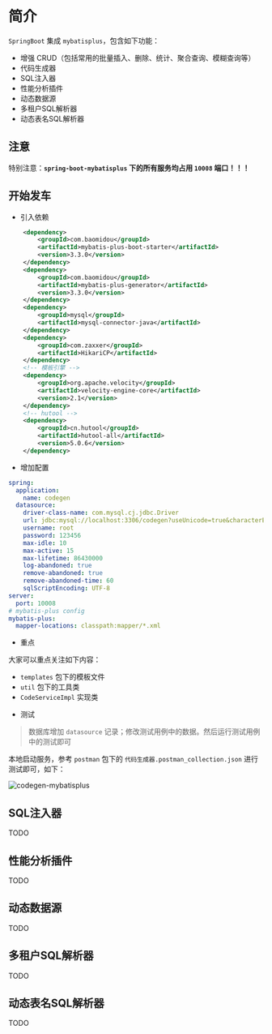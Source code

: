 # 简介

`SpringBoot` 集成 `mybatisplus`，包含如下功能：

- 增强 CRUD（包括常用的批量插入、删除、统计、聚合查询、模糊查询等）
- 代码生成器
- SQL注入器
- 性能分析插件
- 动态数据源
- 多租户SQL解析器
- 动态表名SQL解析器

## 注意

特别注意：**`spring-boot-mybatisplus` 下的所有服务均占用 `10008` 端口！！！**


## 开始发车

* 引入依赖

```xml
    <dependency>
        <groupId>com.baomidou</groupId>
        <artifactId>mybatis-plus-boot-starter</artifactId>
        <version>3.3.0</version>
    </dependency>
    <dependency>
        <groupId>com.baomidou</groupId>
        <artifactId>mybatis-plus-generator</artifactId>
        <version>3.3.0</version>
    </dependency>
    <dependency>
        <groupId>mysql</groupId>
        <artifactId>mysql-connector-java</artifactId>
    </dependency>
    <dependency>
        <groupId>com.zaxxer</groupId>
        <artifactId>HikariCP</artifactId>
    </dependency>
    <!-- 模板引擎 -->
    <dependency>
        <groupId>org.apache.velocity</groupId>
        <artifactId>velocity-engine-core</artifactId>
        <version>2.1</version>
    </dependency>
    <!-- hutool -->
    <dependency>
        <groupId>cn.hutool</groupId>
        <artifactId>hutool-all</artifactId>
        <version>5.0.6</version>
    </dependency>
```

* 增加配置

```yaml
spring:
  application:
    name: codegen
  datasource:
    driver-class-name: com.mysql.cj.jdbc.Driver
    url: jdbc:mysql://localhost:3306/codegen?useUnicode=true&characterEncoding=utf-8&serverTimezone=GMT%2B8
    username: root
    password: 123456
    max-idle: 10
    max-active: 15
    max-lifetime: 86430000
    log-abandoned: true
    remove-abandoned: true
    remove-abandoned-time: 60
    sqlScriptEncoding: UTF-8
server:
  port: 10008
# mybatis-plus config
mybatis-plus:
  mapper-locations: classpath:mapper/*.xml
```

* 重点

大家可以重点关注如下内容：

- `templates` 包下的模板文件
- `util` 包下的工具类
- `CodeServiceImpl` 实现类

* 测试

> 数据库增加 `datasource` 记录；修改测试用例中的数据。然后运行测试用例中的测试即可

本地启动服务，参考 `postman` 包下的 `代码生成器.postman_collection.json` 进行测试即可，如下：

![codegen-mybatisplus](https://rexlin600-blog.oss-cn-chengdu.aliyuncs.com/codegen-postman.jpg)


## SQL注入器

TODO   
      
## 性能分析插件

TODO

## 动态数据源

TODO

## 多租户SQL解析器

TODO

## 动态表名SQL解析器

TODO
